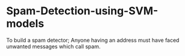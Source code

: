 # Spam-Detection-using-SVM-models

To build a spam detector;
Anyone having an address must have faced unwanted messages which call spam.
